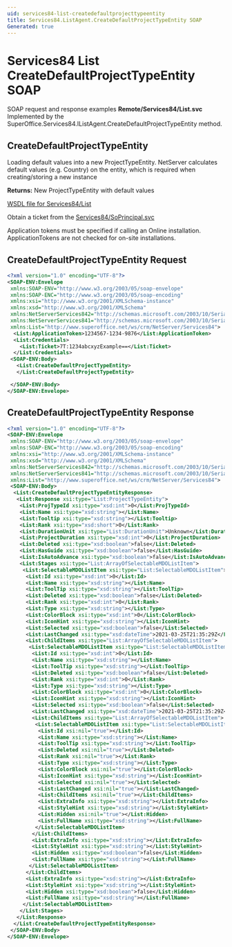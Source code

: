 ```yaml
---
uid: services84-list-createdefaultprojecttypeentity
title: Services84.ListAgent.CreateDefaultProjectTypeEntity SOAP
Generated: true
---
```


# Services84 List CreateDefaultProjectTypeEntity SOAP

SOAP request and response examples **Remote/Services84/List.svc**
Implemented by the <see cref="M:SuperOffice.Services84.IListAgent.CreateDefaultProjectTypeEntity">SuperOffice.Services84.IListAgent.CreateDefaultProjectTypeEntity</see> method.

## CreateDefaultProjectTypeEntity

Loading default values into a new ProjectTypeEntity.
NetServer calculates default values (e.g. Country) on the entity, which is required when creating/storing a new instance


**Returns:** New ProjectTypeEntity with default values


[WSDL file for Services84/List](../Services84-List.md)

Obtain a ticket from the [Services84/SoPrincipal.svc](../SoPrincipal/SoPrincipal.md)

Application tokens must be specified if calling an Online installation. ApplicationTokens are not checked for on-site installations.

## CreateDefaultProjectTypeEntity Request

```xml
<?xml version="1.0" encoding="UTF-8"?>
<SOAP-ENV:Envelope
 xmlns:SOAP-ENV="http://www.w3.org/2003/05/soap-envelope"
 xmlns:SOAP-ENC="http://www.w3.org/2003/05/soap-encoding"
 xmlns:xsi="http://www.w3.org/2001/XMLSchema-instance"
 xmlns:xsd="http://www.w3.org/2001/XMLSchema"
 xmlns:NetServerServices842="http://schemas.microsoft.com/2003/10/Serialization/Arrays"
 xmlns:NetServerServices841="http://schemas.microsoft.com/2003/10/Serialization/"
 xmlns:List="http://www.superoffice.net/ws/crm/NetServer/Services84">
  <List:ApplicationToken>1234567-1234-9876</List:ApplicationToken>
  <List:Credentials>
    <List:Ticket>7T:1234abcxyzExample==</List:Ticket>
  </List:Credentials>
 <SOAP-ENV:Body>
   <List:CreateDefaultProjectTypeEntity>
   </List:CreateDefaultProjectTypeEntity>

 </SOAP-ENV:Body>
</SOAP-ENV:Envelope>

```


## CreateDefaultProjectTypeEntity Response

```xml
<?xml version="1.0" encoding="UTF-8"?>
<SOAP-ENV:Envelope
 xmlns:SOAP-ENV="http://www.w3.org/2003/05/soap-envelope"
 xmlns:SOAP-ENC="http://www.w3.org/2003/05/soap-encoding"
 xmlns:xsi="http://www.w3.org/2001/XMLSchema-instance"
 xmlns:xsd="http://www.w3.org/2001/XMLSchema"
 xmlns:NetServerServices842="http://schemas.microsoft.com/2003/10/Serialization/Arrays"
 xmlns:NetServerServices841="http://schemas.microsoft.com/2003/10/Serialization/"
 xmlns:List="http://www.superoffice.net/ws/crm/NetServer/Services84">
 <SOAP-ENV:Body>
  <List:CreateDefaultProjectTypeEntityResponse>
   <List:Response xsi:type="List:ProjectTypeEntity">
    <List:ProjTypeId xsi:type="xsd:int">0</List:ProjTypeId>
    <List:Name xsi:type="xsd:string"></List:Name>
    <List:Tooltip xsi:type="xsd:string"></List:Tooltip>
    <List:Rank xsi:type="xsd:short">0</List:Rank>
    <List:DurationUnit xsi:type="List:DurationUnit">Unknown</List:DurationUnit>
    <List:ProjectDuration xsi:type="xsd:int">0</List:ProjectDuration>
    <List:Deleted xsi:type="xsd:boolean">false</List:Deleted>
    <List:HasGuide xsi:type="xsd:boolean">false</List:HasGuide>
    <List:IsAutoAdvance xsi:type="xsd:boolean">false</List:IsAutoAdvance>
    <List:Stages xsi:type="List:ArrayOfSelectableMDOListItem">
     <List:SelectableMDOListItem xsi:type="List:SelectableMDOListItem">
      <List:Id xsi:type="xsd:int">0</List:Id>
      <List:Name xsi:type="xsd:string"></List:Name>
      <List:ToolTip xsi:type="xsd:string"></List:ToolTip>
      <List:Deleted xsi:type="xsd:boolean">false</List:Deleted>
      <List:Rank xsi:type="xsd:int">0</List:Rank>
      <List:Type xsi:type="xsd:string"></List:Type>
      <List:ColorBlock xsi:type="xsd:int">0</List:ColorBlock>
      <List:IconHint xsi:type="xsd:string"></List:IconHint>
      <List:Selected xsi:type="xsd:boolean">false</List:Selected>
      <List:LastChanged xsi:type="xsd:dateTime">2021-03-25T21:35:29Z</List:LastChanged>
      <List:ChildItems xsi:type="List:ArrayOfSelectableMDOListItem">
       <List:SelectableMDOListItem xsi:type="List:SelectableMDOListItem">
        <List:Id xsi:type="xsd:int">0</List:Id>
        <List:Name xsi:type="xsd:string"></List:Name>
        <List:ToolTip xsi:type="xsd:string"></List:ToolTip>
        <List:Deleted xsi:type="xsd:boolean">false</List:Deleted>
        <List:Rank xsi:type="xsd:int">0</List:Rank>
        <List:Type xsi:type="xsd:string"></List:Type>
        <List:ColorBlock xsi:type="xsd:int">0</List:ColorBlock>
        <List:IconHint xsi:type="xsd:string"></List:IconHint>
        <List:Selected xsi:type="xsd:boolean">false</List:Selected>
        <List:LastChanged xsi:type="xsd:dateTime">2021-03-25T21:35:29Z</List:LastChanged>
        <List:ChildItems xsi:type="List:ArrayOfSelectableMDOListItem">
         <List:SelectableMDOListItem xsi:type="List:SelectableMDOListItem">
          <List:Id xsi:nil="true"></List:Id>
          <List:Name xsi:type="xsd:string"></List:Name>
          <List:ToolTip xsi:type="xsd:string"></List:ToolTip>
          <List:Deleted xsi:nil="true"></List:Deleted>
          <List:Rank xsi:nil="true"></List:Rank>
          <List:Type xsi:type="xsd:string"></List:Type>
          <List:ColorBlock xsi:nil="true"></List:ColorBlock>
          <List:IconHint xsi:type="xsd:string"></List:IconHint>
          <List:Selected xsi:nil="true"></List:Selected>
          <List:LastChanged xsi:nil="true"></List:LastChanged>
          <List:ChildItems xsi:nil="true"></List:ChildItems>
          <List:ExtraInfo xsi:type="xsd:string"></List:ExtraInfo>
          <List:StyleHint xsi:type="xsd:string"></List:StyleHint>
          <List:Hidden xsi:nil="true"></List:Hidden>
          <List:FullName xsi:type="xsd:string"></List:FullName>
         </List:SelectableMDOListItem>
        </List:ChildItems>
        <List:ExtraInfo xsi:type="xsd:string"></List:ExtraInfo>
        <List:StyleHint xsi:type="xsd:string"></List:StyleHint>
        <List:Hidden xsi:type="xsd:boolean">false</List:Hidden>
        <List:FullName xsi:type="xsd:string"></List:FullName>
       </List:SelectableMDOListItem>
      </List:ChildItems>
      <List:ExtraInfo xsi:type="xsd:string"></List:ExtraInfo>
      <List:StyleHint xsi:type="xsd:string"></List:StyleHint>
      <List:Hidden xsi:type="xsd:boolean">false</List:Hidden>
      <List:FullName xsi:type="xsd:string"></List:FullName>
     </List:SelectableMDOListItem>
    </List:Stages>
   </List:Response>
  </List:CreateDefaultProjectTypeEntityResponse>
 </SOAP-ENV:Body>
</SOAP-ENV:Envelope>

```

